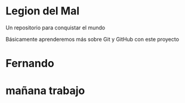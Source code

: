 # Legion del Mal
Un repositorio para conquistar el mundo

Básicamente aprenderemos más sobre Git y GitHub con este proyecto


# Fernando

# mañana trabajo



